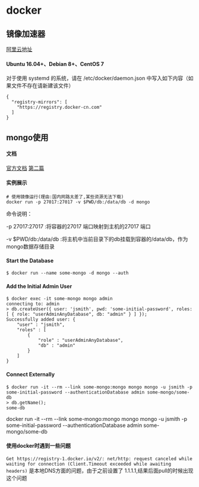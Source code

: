 # docker

## 镜像加速器
[阿里云地址](https://dev.aliyun.com/search.html)
#### Ubuntu 16.04+、Debian 8+、CentOS 7
对于使用 systemd 的系统，请在 /etc/docker/daemon.json 中写入如下内容（如果文件不存在请新建该文件）
```
{
  "registry-mirrors": [
    "https://registry.docker-cn.com"
  ]
}
```

## mongo使用
#### 文档
[官方文档](https://hub.docker.com/_/mongo/)
[第二篇](https://github.com/docker-library/docs/tree/master/mongo)

#### 实例展示
```
# 使用镜像运行(理由:国内网路太差了,某些资源无法下载)
docker run -p 27017:27017 -v $PWD/db:/data/db -d mongo
```
命令说明：

-p 27017:27017 :将容器的27017 端口映射到主机的27017 端口

-v $PWD/db:/data/db :将主机中当前目录下的db挂载到容器的/data/db，作为mongo数据存储目录


#### Start the Database
```
$ docker run --name some-mongo -d mongo --auth
```

#### Add the Initial Admin User
```
$ docker exec -it some-mongo mongo admin
connecting to: admin
> db.createUser({ user: 'jsmith', pwd: 'some-initial-password', roles: [ { role: "userAdminAnyDatabase", db: "admin" } ] });
Successfully added user: {
	"user" : "jsmith",
	"roles" : [
		{
			"role" : "userAdminAnyDatabase",
			"db" : "admin"
		}
	]
}
```

#### Connect Externally
```
$ docker run -it --rm --link some-mongo:mongo mongo mongo -u jsmith -p some-initial-password --authenticationDatabase admin some-mongo/some-db
> db.getName();
some-db
```
docker run -it --rm --link some-mongo:mongo mongo mongo -u jsmith -p some-initial-password --authenticationDatabase admin some-mongo/some-db

#### 使用docker时遇到一些问题
`Get https://registry-1.docker.io/v2/: net/http: request canceled while waiting for connection (Client.Timeout exceeded while awaiting headers)` 是本地DNS方面的问题，由于之前设置了 1.1.1.1,结果后面pull的时候出现这个问题